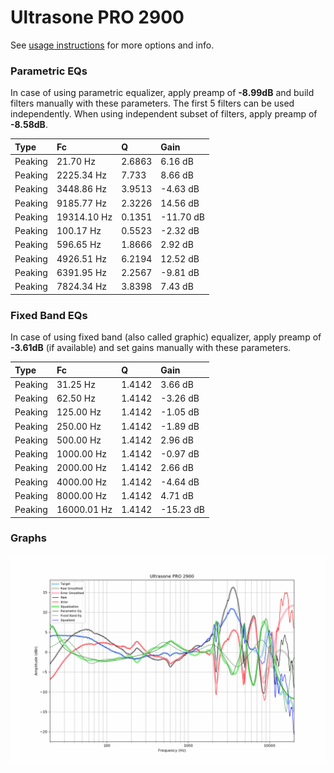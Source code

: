 # Ultrasone PRO 2900
See [usage instructions](https://github.com/jaakkopasanen/AutoEq#usage) for more options and info.

### Parametric EQs
In case of using parametric equalizer, apply preamp of **-8.99dB** and build filters manually
with these parameters. The first 5 filters can be used independently.
When using independent subset of filters, apply preamp of **-8.58dB**.

| Type    | Fc          |      Q | Gain      |
|:--------|:------------|:-------|:----------|
| Peaking | 21.70 Hz    | 2.6863 | 6.16 dB   |
| Peaking | 2225.34 Hz  | 7.733  | 8.66 dB   |
| Peaking | 3448.86 Hz  | 3.9513 | -4.63 dB  |
| Peaking | 9185.77 Hz  | 2.3226 | 14.56 dB  |
| Peaking | 19314.10 Hz | 0.1351 | -11.70 dB |
| Peaking | 100.17 Hz   | 0.5523 | -2.32 dB  |
| Peaking | 596.65 Hz   | 1.8666 | 2.92 dB   |
| Peaking | 4926.51 Hz  | 6.2194 | 12.52 dB  |
| Peaking | 6391.95 Hz  | 2.2567 | -9.81 dB  |
| Peaking | 7824.34 Hz  | 3.8398 | 7.43 dB   |

### Fixed Band EQs
In case of using fixed band (also called graphic) equalizer, apply preamp of **-3.61dB**
(if available) and set gains manually with these parameters.

| Type    | Fc          |      Q | Gain      |
|:--------|:------------|:-------|:----------|
| Peaking | 31.25 Hz    | 1.4142 | 3.66 dB   |
| Peaking | 62.50 Hz    | 1.4142 | -3.26 dB  |
| Peaking | 125.00 Hz   | 1.4142 | -1.05 dB  |
| Peaking | 250.00 Hz   | 1.4142 | -1.89 dB  |
| Peaking | 500.00 Hz   | 1.4142 | 2.96 dB   |
| Peaking | 1000.00 Hz  | 1.4142 | -0.97 dB  |
| Peaking | 2000.00 Hz  | 1.4142 | 2.66 dB   |
| Peaking | 4000.00 Hz  | 1.4142 | -4.64 dB  |
| Peaking | 8000.00 Hz  | 1.4142 | 4.71 dB   |
| Peaking | 16000.01 Hz | 1.4142 | -15.23 dB |

### Graphs
![](./Ultrasone%20PRO%202900.png)